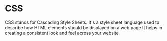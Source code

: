 # CSS

CSS stands for Cascading Style Sheets.
It's a style sheet language used to describe how HTML elements should be displayed on a web page
It helps in creating a consistent look and feel across your website
